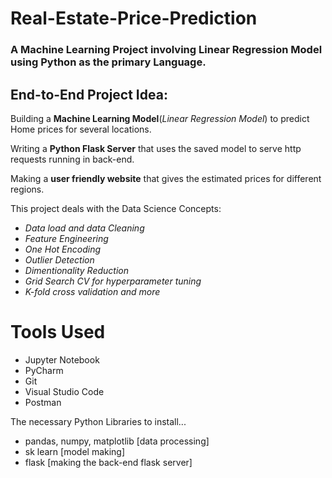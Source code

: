 # Real-Estate-Price-Prediction
### A Machine Learning Project involving Linear Regression Model using Python as the primary Language.

## End-to-End Project Idea:

Building a **Machine Learning Model**(_Linear Regression Model_) to predict Home prices for several locations.

Writing a **Python Flask Server** that uses the saved model to serve http requests running in back-end.

Making a **user friendly website** that gives the estimated prices for different regions.

This project deals with the Data Science Concepts:
- *Data load and data Cleaning*
- *Feature Engineering*
- *One Hot Encoding*
- *Outlier Detection*
- *Dimentionality Reduction*
- *Grid Search CV for hyperparameter tuning*
- *K-fold cross validation and more*


# Tools Used 
- Jupyter Notebook
- PyCharm
- Git
- Visual Studio Code
- Postman

The necessary Python Libraries to install...
- pandas, numpy, matplotlib [data processing]
- sk learn [model making]
- flask [making the back-end flask server]

